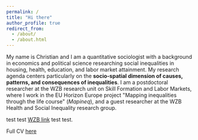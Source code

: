 ```yaml
---
permalink: /
title: "Hi there"
author_profile: true
redirect_from: 
  - /about/
  - /about.html
---
```



My name is Christian and I am a quantitative sociologist with a background in economics and political science researching social inequalities in housing, health, education, and labor market attainment. My research agenda centers particularly on the **socio-spatial dimension of causes, patterns, and consequences of inequalities**.
I am a postdoctoral researcher at the WZB research unit on Skill Formation and Labor Markets, where I work in the EU Horizon Europe project "Mapping inequalities through the life course" (*Mapineq*), and a guest researcher at the WZB Health and Social Inequality research group. 

test test [WZB link](https://wzb.eu) test test. 

Full CV [here](http://christian-koenig.github.io/files/CV_07.25.pdf)
